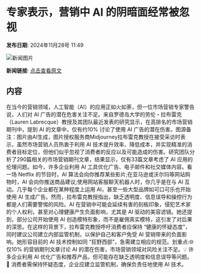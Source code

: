 # 专家表示，营销中 AI 的阴暗面经常被忽视

**发布日期**: 2024年11月28号 11:49

![新闻图片](https://pic.chinaz.com/picmap/202310270933190076_7.jpg)

**新闻链接**: [点击查看原文](https://www.aibase.com/zh/news/13555)

## 内容

在当今的营销领域，人工智能（AI）的应用正如火如荼，但一位市场营销专家警告说，人们对 AI 广告的潜在危害关注不足。来自罗德岛大学的劳伦・拉布雷克（Lauren Labrecque）教授及其团队最近发表的研究显示，在高排名的市场营销期刊中，提到 AI 的文章中，仅有约10% 讨论了使用 AI 广告的潜在伤害。图源备注：图片由AI生成，图片授权服务商Midjourney拉布雷克教授在接受采访时表示，虽然市场营销人员热衷于利用 AI 技术提升效率、降低成本，并实现精准的消费者目标定位，但他们似乎忽视了消费者的反应以及可能造成的伤害。研究团队分析了290篇相关的市场营销期刊文章，结果显示，仅有33篇文章考虑了 AI 应用的伦理问题。如今，许多企业利用 AI 工具优化广告、电子邮件和社交媒体内容。看一场 Netflix 的节目时，AI 算法会向你推荐某些影片;在亚马逊或沃尔玛等网站购物时，AI 会向你推送商品建议;使用网站客服聊天机器人时，你几乎是在与 AI 互动。几乎每个企业都在某种程度上运用 AI，甚至一些大型品牌如可口可乐也开始使用 AI 生成广告。然而，拉布雷克教授指出，缺乏透明度、信息误导和操控行为都是人们需要警惕的风险。AI 在营销中可能会延续有害的刻板印象，侵犯艺术家的个人权利，甚至对心理健康产生负面影响，尤其是 AI 驱动的美容滤镜。她还提到，部分公司开始使用 AI 创造模特形象，而不是雇佣真实模特，这引发了对后果的深思。在这样的背景下，拉布雷克教授呼吁消费者应保持 “健康的怀疑态度”，同时建议公司建立内部监管机制，以保护自己和客户免受 AI 营销带来的负面影响。她形容目前的 AI 技术控制如同 “狂野西部”，急需建立相应的规范。划重点:🌐 仅10% 的营销期刊文章讨论 AI 的潜在伤害，市场营销领域对风险关注不足。💡 许多企业利用 AI 优化广告和推荐产品，但可能存在缺乏透明度和信息误导等问题。🤖 消费者需保持怀疑态度，企业应建立监管机制，确保负责任地使用 AI 技术。
